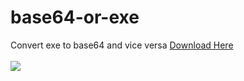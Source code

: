 # base64-or-exe
Convert exe to base64 and vice versa
<a href="https://github.com/HMJ7/base64-or-exe/releases/latest">Download Here</a>
<br>
<br>
<img src="https://image.ibb.co/gY4Rdw/Capture.jpg">
